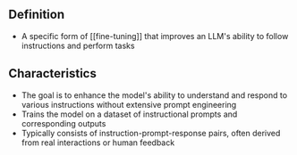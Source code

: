 ## Definition

- A specific form of [[fine-tuning]] that improves an LLM's ability to follow instructions and perform tasks

## Characteristics

- The goal is to enhance the model's ability to understand and respond to various instructions without extensive prompt engineering
- Trains the model on a dataset of instructional prompts and corresponding outputs
- Typically consists of instruction-prompt-response pairs, often derived from real interactions or human feedback
